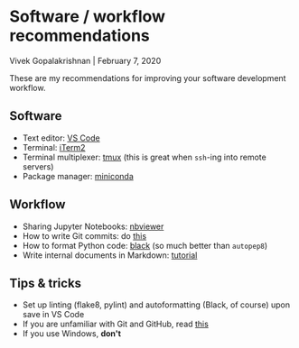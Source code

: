 # Software / workflow recommendations
Vivek Gopalakrishnan | February 7, 2020

These are my recommendations for improving your software development workflow.

## Software
- Text editor: [VS Code](https://code.visualstudio.com)
- Terminal: [iTerm2](https://iterm2.com)
- Terminal multiplexer: [tmux](https://www.hamvocke.com/blog/a-quick-and-easy-guide-to-tmux/) (this is great when `ssh`-ing into remote servers)
- Package manager: [miniconda](https://docs.conda.io/en/latest/miniconda.html)

## Workflow
- Sharing Jupyter Notebooks: [nbviewer](https://nbviewer.jupyter.org)
- How to write Git commits: do [this](https://chris.beams.io/posts/git-commit/)
- How to format Python code: [black](https://black.readthedocs.io/en/stable/) (so much better than `autopep8`)
- Write internal documents in Markdown: [tutorial](https://github.com/adam-p/markdown-here/wiki/Markdown-Cheatsheet#tables)

## Tips & tricks
- Set up linting (flake8, pylint) and autoformatting (Black, of course) upon save in VS Code
- If you are unfamiliar with Git and GitHub, read [this](https://git-scm.com/book/en/v2)
- If you use Windows, **don't**